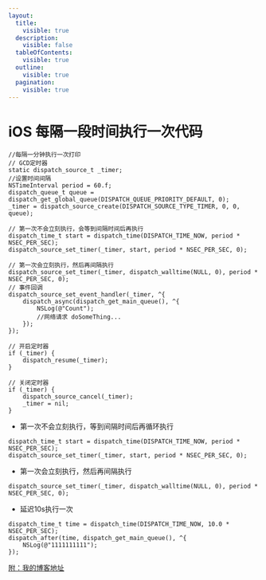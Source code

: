 ```yaml
---
layout:
  title:
    visible: true
  description:
    visible: false
  tableOfContents:
    visible: true
  outline:
    visible: true
  pagination:
    visible: true
---
```


# iOS 每隔一段时间执行一次代码

```
//每隔一分钟执行一次打印
// GCD定时器
static dispatch_source_t _timer;
//设置时间间隔
NSTimeInterval period = 60.f;
dispatch_queue_t queue = dispatch_get_global_queue(DISPATCH_QUEUE_PRIORITY_DEFAULT, 0);
_timer = dispatch_source_create(DISPATCH_SOURCE_TYPE_TIMER, 0, 0, queue);

// 第一次不会立刻执行，会等到间隔时间后再执行
dispatch_time_t start = dispatch_time(DISPATCH_TIME_NOW, period * NSEC_PER_SEC);
dispatch_source_set_timer(_timer, start, period * NSEC_PER_SEC, 0);

// 第一次会立刻执行，然后再间隔执行
dispatch_source_set_timer(_timer, dispatch_walltime(NULL, 0), period * NSEC_PER_SEC, 0);
// 事件回调
dispatch_source_set_event_handler(_timer, ^{
    dispatch_async(dispatch_get_main_queue(), ^{
        NSLog(@"Count");
        //网络请求 doSomeThing...
    });
});
    
// 开启定时器
if (_timer) {
    dispatch_resume(_timer);
}
    
// 关闭定时器
if (_timer) {
    dispatch_source_cancel(_timer);
    _timer = nil;
}
```

* 第一次不会立刻执行，等到间隔时间后再循环执行

```
dispatch_time_t start = dispatch_time(DISPATCH_TIME_NOW, period * NSEC_PER_SEC);
dispatch_source_set_timer(_timer, start, period * NSEC_PER_SEC, 0);
```

* 第一次会立刻执行，然后再间隔执行

```
dispatch_source_set_timer(_timer, dispatch_walltime(NULL, 0), period * NSEC_PER_SEC, 0);
```

* 延迟10s执行一次

```
dispatch_time_t time = dispatch_time(DISPATCH_TIME_NOW, 10.0 * NSEC_PER_SEC);
dispatch_after(time, dispatch_get_main_queue(), ^{
    NSLog(@"1111111111");
});
```

[附：我的博客地址](https://gsl201600.github.io/2019/02/02/iOS%E6%AF%8F%E9%9A%94%E4%B8%80%E6%AE%B5%E6%97%B6%E9%97%B4%E6%89%A7%E8%A1%8C%E4%B8%80%E6%AC%A1%E4%BB%A3%E7%A0%81/)

